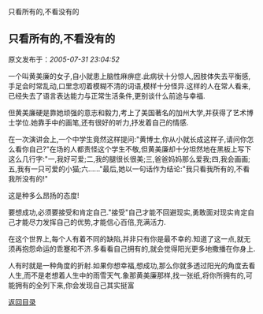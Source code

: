 只看所有的,不看没有的
## 只看所有的,不看没有的

 原文发布于：*2005-07-31 23:04:52*

 
一个叫黄美廉的女子,自小就患上脑性麻痹症.此病状十分惊人,因肢体失去平衡感,手足会时常乱动,口里念叨着模糊不清的词语,模样十分怪异.这样的人在常人看来,已经失去了语言表达能力与正常生活条件,更别谈什么前途与幸福.

  
但黄美廉硬是靠她顽强的意志和毅力,考上了美国著名的加州大学,并获得了艺术博士学位.她靠手中的画笔,还有很好的听力,抒发着自己的情感.

在一次演讲会上,一个中学生竟然这样提问&#58;"黄博士,你从小就长成这样子,请问你怎么看你自己?"在场的人都责怪这个学生不敬,但黄美廉却十分坦然地在黑板上写下这么几行字&#58;"一,我好可爱;二,我的腿很长很美;三,爸爸妈妈那么爱我;四,我会画画;五,我有一只可爱的小猫;六......"最后,她以一句话作为结论&#58;"我只看我所有的,不看我所没有的!"

   这是种多么昂扬的态度!

  
要想成功,必须要接受和肯定自己."接受"自己才能不回避现实,勇敢面对现实肯定自己才能尽力发挥自己的优势,才能信心百倍,充满活力.

  
在这个世界上,每个人有着不同的缺陷,并非只有你是最不幸的.知道了这一点,就无须再抱怨命运的乖蹇和不济.多看看自己拥有的,就会觉得阳光更多地撒播在你身上.

  
人有时就是一种角度的折射.如果你想幸福,想成功,那么你就多透过阳光的角度去看人生,而不是老想着人生中的雨雪天气.象那黄美廉那样,找一张纸,将你所拥有的,可能拥有的全列下来,你会发现自己其实挺富

[返回目录](index.html)
